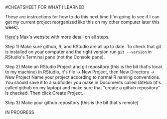 #CHEATSHEET FOR WHAT I LEARNED

These are instructions for how to do this next time (I'm going to see if I can get my current project reorganized like this on my other computer later this week).

[Here's](https://flukeandfeather.github.io/BIOE215fall23/lessons/01_comp_proj_org.html#ref-bryan2017) Max's website with more detail on all steps. 

Step 1)
Make sure github, R, and RStudio are all up to date. To check that git is installed on your computer and the right version run `git --version` in RStudio's Terminal pane (not the Console pane). 

Step 2) Make an RStudio Project and git repository (this is the bit that's local to my machine)
In RStudio, it's file -> New Project, then New Directory -> New Project
Name your project according to normal R naming conventions.
You should save it to a subfolder you make in Documents called GitHub (it's called github on my laptop) and make sure that "create a github repository" is checked. Then click Create Project.

Step 3) Make your github repository (this is the bit that's remote)


IN PROGRESS






